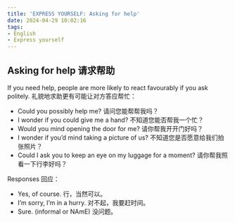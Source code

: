 ```yaml
---
title: 'EXPRESS YOURSELF: Asking for help'
date: 2024-04-29 10:02:16
tags:
- English
- Express yourself
---
```


## Asking for help 请求帮助
If you need help, people are more likely to react favourably if you ask politely. 礼貌地求助更有可能让对方答应帮忙：
- Could you possibly help me? 
请问您能帮帮我吗？
- I wonder if you could give me a hand? 
不知道您能否帮我一个忙？
- Would you mind opening the door for me? 
请你帮我开开门好吗？
- I wonder if you’d mind taking a picture of us? 
不知道您是否愿意给我们拍张照片？
- Could I ask you to keep an eye on my luggage for a moment? 
请你帮我照看一下行李好吗？

Responses 回应：
- Yes, of course. 
行，当然可以。
- I’m sorry, I’m in a hurry. 
对不起，我要赶时间。
- Sure. (informal or NAmE) 
没问题。